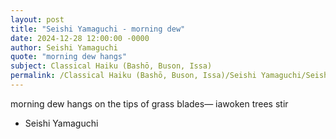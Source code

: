 ```yaml
---
layout: post
title: "Seishi Yamaguchi - morning dew"
date: 2024-12-28 12:00:00 -0000
author: Seishi Yamaguchi
quote: "morning dew hangs"
subject: Classical Haiku (Bashō, Buson, Issa)
permalink: /Classical Haiku (Bashō, Buson, Issa)/Seishi Yamaguchi/Seishi Yamaguchi - morning dew
---
```


morning dew hangs
on the tips of grass blades—
iawoken trees stir

- Seishi Yamaguchi
